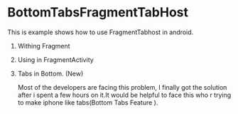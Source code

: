 BottomTabsFragmentTabHost
=========================

This is example shows  how to use FragmentTabhost in android.

1. Withing Fragment

2. Using in FragmentActivity

3. Tabs in Bottom. (New)
    
    Most of the developers are  facing this  problem, I finally got the solution after i spent a few hours on it.It would be helpful to face 
this who r trying to make iphone like tabs(Bottom Tabs Feature ).

  

